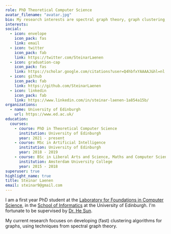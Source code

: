 ```yaml
---
role: PhD Theoretical Computer Science
avatar_filename: "avatar.jpg"
bio: My research interests are spectral graph theory, graph clustering, and unsupervised learning
interests:
social:
  - icon: envelope
    icon_pack: fas
    link: email
  - icon: twitter
    icon_pack: fab
    link: https://twitter.com/SteinarLaenen
  - icon: graduation-cap
    icon_pack: fas
    link: https://scholar.google.com/citations?user=Q4hbfxYAAAAJ&hl=nl
  - icon: github
    icon_pack: fab
    link: https://github.com/SteinarLaenen
  - icon: linkedin
    icon_pack: fab
    link: https://www.linkedin.com/in/steinar-laenen-1a854a15b/
organizations:
  - name: University of Edinburgh
    url: https://www.ed.ac.uk/
education:
  courses:
    - course: PhD in Theoretical Computer Science
      institution: University of Edinburgh
      year: 2021 - present
    - course: MSc in Artificial Intelligence
      institution: University of Edinburgh
      year: 2018 - 2019
    - course: BSc in Liberal Arts and Science, Maths and Computer Science
      institution: Amsterdam University College
      year: 2015 - 2018
superuser: true
highlight_name: true
title: Steinar Laenen
email: steinar9@gmail.com
---
```

I am a first year PhD student at the [Laboratory for Foundations in Computer
      Science](URL "https://web.inf.ed.ac.uk/lfcs"), in the [School of
      Informatics](URL "https://www.ed.ac.uk/informatics") at the University of
		Edinburgh. I'm fortunate to be supervised by [Dr. He Sun](URL
      "https://homepages.inf.ed.ac.uk/hsun4/").



My current research focuses on developing (fast) clustering algorithms for
graphs, using techniques from spectral graph theory.
